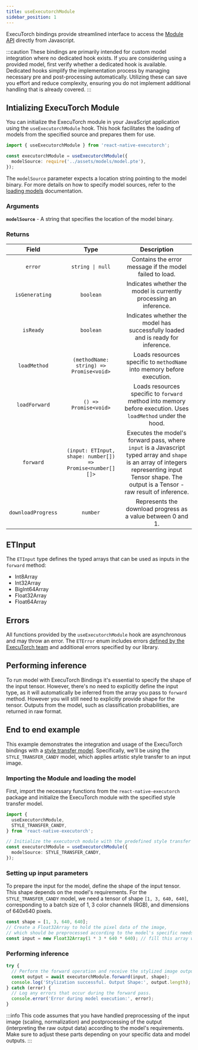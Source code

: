 ```yaml
---
title: useExecutorchModule
sidebar_position: 1
---
```


ExecuTorch bindings provide streamlined interface to access the [Module API](https://pytorch.org/executorch/stable/extension-module.html) directly from Javascript.

:::caution
These bindings are primarily intended for custom model integration where no dedicated hook exists. If you are considering using a provided model, first verify whether a dedicated hook is available. Dedicated hooks simplify the implementation process by managing necessary pre and post-processing automatically. Utilizing these can save you effort and reduce complexity, ensuring you do not implement additional handling that is already covered.
:::

## Intializing ExecuTorch Module

You can initialize the ExecuTorch module in your JavaScript application using the `useExecutorchModule` hook. This hook facilitates the loading of models from the specified source and prepares them for use.

```typescript
import { useExecutorchModule } from 'react-native-executorch';

const executorchModule = useExecutorchModule({
  modelSource: require('../assets/models/model.pte'),
});
```

The `modelSource` parameter expects a location string pointing to the model binary. For more details on how to specify model sources, refer to the [loading models](../fundamentals/loading-models.md) documentation.

### Arguments

**`modelSource`** - A string that specifies the location of the model binary.

### Returns

|       Field        |                            Type                            |                                                                                             Description                                                                                             |
| :----------------: | :--------------------------------------------------------: | :-------------------------------------------------------------------------------------------------------------------------------------------------------------------------------------------------: |
|      `error`       |              <code>string &#124; null</code>               |                                                                       Contains the error message if the model failed to load.                                                                       |
|   `isGenerating`   |                         `boolean`                          |                                                                  Indicates whether the model is currently processing an inference.                                                                  |
|     `isReady`      |                         `boolean`                          |                                                           Indicates whether the model has successfully loaded and is ready for inference.                                                           |
|    `loadMethod`    |          `(methodName: string) => Promise<void>`           |                                                               Loads resources specific to `methodName` into memory before execution.                                                                |
|   `loadForward`    |                   `() => Promise<void>`                    |                                            Loads resources specific to `forward` method into memory before execution. Uses `loadMethod` under the hood.                                             |
|     `forward`      | `(input: ETInput, shape: number[]) => Promise<number[][]>` | Executes the model's forward pass, where `input` is a Javascript typed array and `shape` is an array of integers representing input Tensor shape. The output is a Tensor - raw result of inference. |
| `downloadProgress` |                          `number`                          |                                                                    Represents the download progress as a value between 0 and 1.                                                                     |

## ETInput

The `ETInput` type defines the typed arrays that can be used as inputs in the `forward` method:

- Int8Array
- Int32Array
- BigInt64Array
- Float32Array
- Float64Array

## Errors

All functions provided by the `useExecutorchModule` hook are asynchronous and may throw an error. The `ETError` enum includes errors [defined by the ExecuTorch team](https://github.com/pytorch/executorch/blob/main/runtime/core/error.h) and additional errors specified by our library.

## Performing inference

To run model with ExecuTorch Bindings it's essential to specify the shape of the input tensor. However, there's no need to explicitly define the input type, as it will automatically be inferred from the array you pass to `forward` method. However you will still need to explicitly provide shape for the tensor. Outputs from the model, such as classification probabilities, are returned in raw format.

## End to end example

This example demonstrates the integration and usage of the ExecuTorch bindings with a [style transfer model](../computer-vision/useStyleTransfer.md). Specifically, we'll be using the `STYLE_TRANSFER_CANDY` model, which applies artistic style transfer to an input image.

### Importing the Module and loading the model

First, import the necessary functions from the `react-native-executorch` package and initialize the ExecuTorch module with the specified style transfer model.

```typescript
import {
  useExecutorchModule,
  STYLE_TRANSFER_CANDY,
} from 'react-native-executorch';

// Initialize the executorch module with the predefined style transfer model.
const executorchModule = useExecutorchModule({
  modelSource: STYLE_TRANSFER_CANDY,
});
```

### Setting up input parameters

To prepare the input for the model, define the shape of the input tensor. This shape depends on the model's requirements. For the `STYLE_TRANSFER_CANDY` model, we need a tensor of shape `[1, 3, 640, 640]`, corresponding to a batch size of 1, 3 color channels (RGB), and dimensions of 640x640 pixels.

```typescript
const shape = [1, 3, 640, 640];
// Create a Float32Array to hold the pixel data of the image,
// which should be preprocessed according to the model's specific needs.
const input = new Float32Array(1 * 3 * 640 * 640); // fill this array with your image data
```

### Performing inference

```typescript
try {
  // Perform the forward operation and receive the stylized image output.
  const output = await executorchModule.forward(input, shape);
  console.log('Stylization successful. Output Shape:', output.length);
} catch (error) {
  // Log any errors that occur during the forward pass.
  console.error('Error during model execution:', error);
}
```

:::info
This code assumes that you have handled preprocessing of the input image (scaling, normalization) and postprocessing of the output (interpreting the raw output data) according to the model's requirements. Make sure to adjust these parts depending on your specific data and model outputs.
:::
